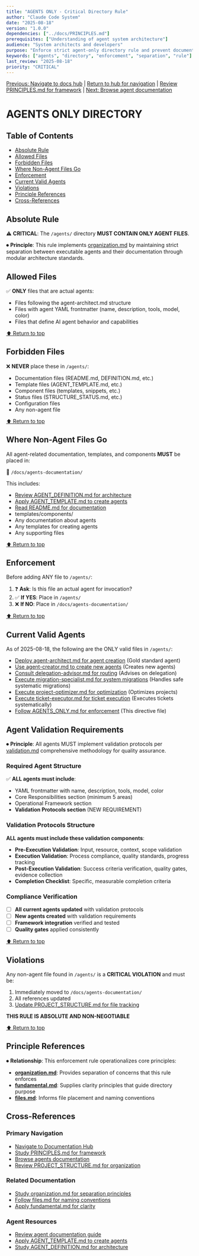 ```yaml
---
title: "AGENTS ONLY - Critical Directory Rule"
author: "Claude Code System"
date: "2025-08-18"
version: "1.0.0"
dependencies: ["../docs/PRINCIPLES.md"]
prerequisites: ["Understanding of agent system architecture"]
audience: "System architects and developers"
purpose: "Enforce strict agent-only directory rule and prevent documentation mixing"
keywords: ["agents", "directory", "enforcement", "separation", "rule"]
last_review: "2025-08-18"
priority: "CRITICAL"
---
```


[Previous: Navigate to docs hub](../index.md) | [Return to hub for navigation](../index.md) | [Review PRINCIPLES.md for framework](../principles/PRINCIPLES.md) | [Next: Browse agent documentation](readme.md)

# AGENTS ONLY DIRECTORY

## Table of Contents
- [Absolute Rule](#absolute-rule)
- [Allowed Files](#allowed-files)
- [Forbidden Files](#forbidden-files)
- [Where Non-Agent Files Go](#where-non-agent-files-go)
- [Enforcement](#enforcement)
- [Current Valid Agents](#current-valid-agents)
- [Violations](#violations)
- [Principle References](#principle-references)
- [Cross-References](#cross-references)

## Absolute Rule

⚠️ **CRITICAL**: The `/agents/` directory **MUST CONTAIN ONLY AGENT FILES**.

⏺ **Principle**:  This rule implements [organization.md](../docs/principles/organization.md) by maintaining strict separation between executable agents and their documentation through modular architecture standards.

## Allowed Files

✅ **ONLY** files that are actual agents:
- Files following the agent-architect.md structure
- Files with agent YAML frontmatter (name, description, tools, model, color)
- Files that define AI agent behavior and capabilities

[⬆ Return to top](#agents-only-directory)

## Forbidden Files

❌ **NEVER** place these in `/agents/`:
- Documentation files (README.md, DEFINITION.md, etc.)
- Template files (AGENT_TEMPLATE.md, etc.)
- Component files (templates, snippets, etc.)
- Status files (STRUCTURE_STATUS.md, etc.)
- Configuration files
- Any non-agent file

[⬆ Return to top](#agents-only-directory)

## Where Non-Agent Files Go

All agent-related documentation, templates, and components **MUST** be placed in:

📁 `/docs/agents-documentation/`

This includes:
- [Review AGENT_DEFINITION.md for architecture](../docs/agents-documentation/AGENT_DEFINITION.md)
- [Apply AGENT_TEMPLATE.md to create agents](../docs/agents-documentation/AGENT_TEMPLATE.md)
- [Read README.md for documentation](../docs/agents-documentation/README.md)
- templates/components/
- Any documentation about agents
- Any templates for creating agents
- Any supporting files

[⬆ Return to top](#agents-only-directory)

## Enforcement

Before adding ANY file to `/agents/`:

1. ❓ **Ask**: Is this file an actual agent for invocation?
2. ✅ **If YES**: Place in `/agents/`
3. ❌ **If NO**: Place in `/docs/agents-documentation/`

[⬆ Return to top](#agents-only-directory)

## Current Valid Agents

As of 2025-08-18, the following are the ONLY valid files in `/agents/`:
- [Deploy agent-architect.md for agent creation](agent-architect.md) (Gold standard agent)
- [Use agent-creator.md to create new agents](agent-creator.md) (Creates new agents)
- [Consult delegation-advisor.md for routing](delegation-advisor.md) (Advises on delegation)
- [Execute migration-specialist.md for system migrations](migration-specialist.md) (Handles safe systematic migrations)
- [Execute project-optimizer.md for optimization](project-optimizer.md) (Optimizes projects)
- [Execute ticket-executor.md for ticket execution](ticket-executor.md) (Executes tickets systematically)
- [Follow AGENTS_ONLY.md for enforcement](AGENTS_ONLY.md) (This directive file)

## Agent Validation Requirements

⏺ **Principle**: All agents MUST implement validation protocols per [validation.md](../docs/principles/validation.md) comprehensive methodology for quality assurance.

### Required Agent Structure
✅ **ALL agents must include**:
- YAML frontmatter with name, description, tools, model, color
- Core Responsibilities section (minimum 5 areas)
- Operational Framework section
- **Validation Protocols section** (NEW REQUIREMENT)

### Validation Protocols Structure
**ALL agents must include these validation components**:
- **Pre-Execution Validation**: Input, resource, context, scope validation
- **Execution Validation**: Process compliance, quality standards, progress tracking
- **Post-Execution Validation**: Success criteria verification, quality gates, evidence collection
- **Completion Checklist**: Specific, measurable completion criteria

### Compliance Verification
- [ ] **All current agents updated** with validation protocols
- [ ] **New agents created** with validation requirements
- [ ] **Framework integration** verified and tested
- [ ] **Quality gates** applied consistently

[⬆ Return to top](#agents-only-directory)

## Violations

Any non-agent file found in `/agents/` is a **CRITICAL VIOLATION** and must be:
1. Immediately moved to `/docs/agents-documentation/`
2. All references updated
3. [Update PROJECT_STRUCTURE.md for file tracking](../PROJECT_STRUCTURE.md)

**THIS RULE IS ABSOLUTE AND NON-NEGOTIABLE**

[⬆ Return to top](#agents-only-directory)

## Principle References

⏺ **Relationship**: This enforcement rule operationalizes core principles:
- **[organization.md](../docs/principles/organization.md)**: Provides separation of concerns that this rule enforces
- **[fundamental.md](../docs/principles/fundamental.md)**: Supplies clarity principles that guide directory purpose
- **[files.md](../docs/principles/files.md)**: Informs file placement and naming conventions

## Cross-References

### Primary Navigation
- [Navigate to Documentation Hub](../docs/index.md)
- [Study PRINCIPLES.md for framework](../docs/PRINCIPLES.md)
- [Browse agents documentation](../docs/agents-documentation/README.md)
- [Review PROJECT_STRUCTURE.md for organization](../PROJECT_STRUCTURE.md)

### Related Documentation
- [Study organization.md for separation principles](../docs/principles/organization.md)
- [Follow files.md for naming conventions](../docs/principles/files.md)
- [Apply fundamental.md for clarity](../docs/principles/fundamental.md)

### Agent Resources
- [Review agent documentation guide](../docs/agents-documentation/README.md)
- [Apply AGENT_TEMPLATE.md to create agents](../docs/agents-documentation/AGENT_TEMPLATE.md)
- [Study AGENT_DEFINITION.md for architecture](../docs/agents-documentation/AGENT_DEFINITION.md)

